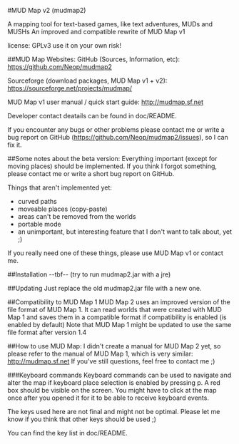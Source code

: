 #MUD Map v2 (mudmap2)

A mapping tool for text-based games, like text adventures, MUDs and MUSHs
An improved and compatible rewrite of MUD Map v1

license: GPLv3
use it on your own risk!

##MUD Map Websites:
GitHub (Sources, Information, etc): https://github.com/Neop/mudmap2

Sourceforge (download packages, MUD Map v1 + v2): https://sourceforge.net/projects/mudmap/

MUD Map v1 user manual / quick start guide: http://mudmap.sf.net

Developer contact deatails can be found in doc/README.

If you encounter any bugs or other problems please contact me or write
a bug report on GitHub (https://github.com/Neop/mudmap2/issues), so I
can fix it.

##Some notes about the beta version:
Everything important (except for moving places) should be implemented.
If you think I forgot something, please contact me or write a short bug
report on GitHub.

Things that aren't implemented yet:
- curved paths
- moveable places (copy-paste)
- areas can't be removed from the worlds
- portable mode
- an unimportant, but interesting feature that I don't want to talk
about, yet ;)

If you really need one of these things, please use MUD Map v1 or contact
me.

##Installation
--tbf-- (try to run mudmap2.jar with a jre)

##Updating
Just replace the old mudmap2.jar file with a new one.

##Compatibility to MUD Map 1
MUD Map 2 uses an improved version of the file format of MUD Map 1. It
can read worlds that were created with MUD Map 1 and saves them in a
compatible format if compatibility is enabled (is enabled by 
default) Note that MUD Map 1 might be updated to use the same file
format after version 1.4

##How to use MUD Map:
I didn't create a manual for MUD Map 2 yet, so please refer to the 
manual of MUD Map 1, which is very similar: http://mudmap.sf.net
If you've still questions, feel free to contact me ;)

###Keyboard commands
Keyboard commands can be used to navigate and alter the map if keyboard
place selection is enabled by pressing p. A red box should be visible on
the screen. You might have to click at the map once after you opened it
for it to be able to receive keyboard events.

The keys used here are not final and might not be optimal. Please let me
know if you think that other keys should be used ;)

You can find the key list in doc/README.

